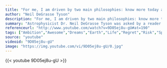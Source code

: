 ```yaml
---
title: "For me, I am driven by two main philosophies: know more today about the world than I knew yesterday and lessen the suffering of others. You'd be surprised how far that gets you."
author: "Neil DeGrasse Tyson"
description: "For me, I am driven by two main philosophies: know more today about the world than I knew yesterday and lessen the suffering of others. You'd be surprised how far that gets you. - Neil DeGrasse Tyson quotes from GetInspired365.com"
summary: "Astrophysicist Dr. Neil DeGrasse Tyson was asked by a reader of TIME magazine, 'What is the most astounding fact you can share with us about the Universe?' This is his answer."
referenceurl: "http://www.youtube.com/watch?v=9D05ej8u-gU#at=190"
tags: ["Ambition","Awesome","Dreams","Earth","Life","Regret","Risk","Space",]
source: "youtube"
videoid: "9D05ej8u-gU"
image: "https://img.youtube.com/vi/9D05ej8u-gU/0.jpg"
---
```


{{< youtube 9D05ej8u-gU >}}
